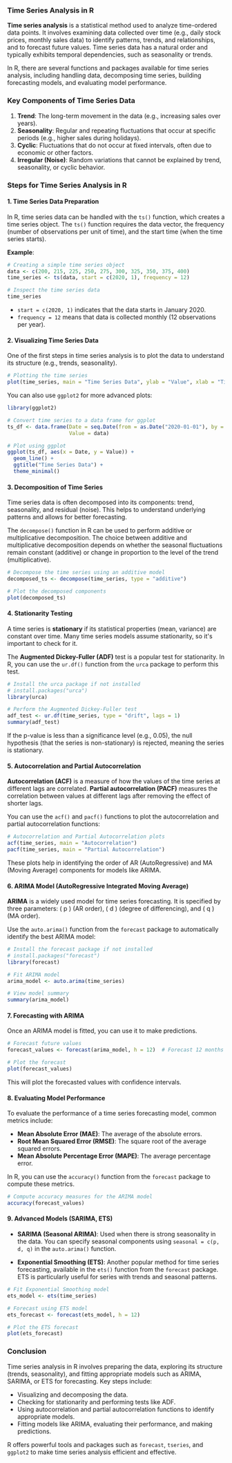 ### Time Series Analysis in R

**Time series analysis** is a statistical method used to analyze time-ordered data points. It involves examining data collected over time (e.g., daily stock prices, monthly sales data) to identify patterns, trends, and relationships, and to forecast future values. Time series data has a natural order and typically exhibits temporal dependencies, such as seasonality or trends.

In R, there are several functions and packages available for time series analysis, including handling data, decomposing time series, building forecasting models, and evaluating model performance.

### Key Components of Time Series Data
1. **Trend**: The long-term movement in the data (e.g., increasing sales over years).
2. **Seasonality**: Regular and repeating fluctuations that occur at specific periods (e.g., higher sales during holidays).
3. **Cyclic**: Fluctuations that do not occur at fixed intervals, often due to economic or other factors.
4. **Irregular (Noise)**: Random variations that cannot be explained by trend, seasonality, or cyclic behavior.

### Steps for Time Series Analysis in R

#### 1. Time Series Data Preparation

In R, time series data can be handled with the `ts()` function, which creates a time series object. The `ts()` function requires the data vector, the frequency (number of observations per unit of time), and the start time (when the time series starts).

**Example**:
```r
# Creating a simple time series object
data <- c(200, 215, 225, 250, 275, 300, 325, 350, 375, 400)
time_series <- ts(data, start = c(2020, 1), frequency = 12)

# Inspect the time series data
time_series
```
- `start = c(2020, 1)` indicates that the data starts in January 2020.
- `frequency = 12` means that data is collected monthly (12 observations per year).

#### 2. Visualizing Time Series Data

One of the first steps in time series analysis is to plot the data to understand its structure (e.g., trends, seasonality).

```r
# Plotting the time series
plot(time_series, main = "Time Series Data", ylab = "Value", xlab = "Time")
```

You can also use `ggplot2` for more advanced plots:

```r
library(ggplot2)

# Convert time series to a data frame for ggplot
ts_df <- data.frame(Date = seq.Date(from = as.Date("2020-01-01"), by = "month", length.out = length(data)),
                    Value = data)

# Plot using ggplot
ggplot(ts_df, aes(x = Date, y = Value)) +
  geom_line() +
  ggtitle("Time Series Data") +
  theme_minimal()
```

#### 3. Decomposition of Time Series

Time series data is often decomposed into its components: trend, seasonality, and residual (noise). This helps to understand underlying patterns and allows for better forecasting.

The `decompose()` function in R can be used to perform additive or multiplicative decomposition. The choice between additive and multiplicative decomposition depends on whether the seasonal fluctuations remain constant (additive) or change in proportion to the level of the trend (multiplicative).

```r
# Decompose the time series using an additive model
decomposed_ts <- decompose(time_series, type = "additive")

# Plot the decomposed components
plot(decomposed_ts)
```

#### 4. Stationarity Testing

A time series is **stationary** if its statistical properties (mean, variance) are constant over time. Many time series models assume stationarity, so it's important to check for it.

The **Augmented Dickey-Fuller (ADF)** test is a popular test for stationarity. In R, you can use the `ur.df()` function from the `urca` package to perform this test.

```r
# Install the urca package if not installed
# install.packages("urca")
library(urca)

# Perform the Augmented Dickey-Fuller test
adf_test <- ur.df(time_series, type = "drift", lags = 1)
summary(adf_test)
```

If the p-value is less than a significance level (e.g., 0.05), the null hypothesis (that the series is non-stationary) is rejected, meaning the series is stationary.

#### 5. Autocorrelation and Partial Autocorrelation

**Autocorrelation (ACF)** is a measure of how the values of the time series at different lags are correlated. **Partial autocorrelation (PACF)** measures the correlation between values at different lags after removing the effect of shorter lags.

You can use the `acf()` and `pacf()` functions to plot the autocorrelation and partial autocorrelation functions:

```r
# Autocorrelation and Partial Autocorrelation plots
acf(time_series, main = "Autocorrelation")
pacf(time_series, main = "Partial Autocorrelation")
```

These plots help in identifying the order of AR (AutoRegressive) and MA (Moving Average) components for models like ARIMA.

#### 6. ARIMA Model (AutoRegressive Integrated Moving Average)

**ARIMA** is a widely used model for time series forecasting. It is specified by three parameters: \( p \) (AR order), \( d \) (degree of differencing), and \( q \) (MA order).

Use the `auto.arima()` function from the `forecast` package to automatically identify the best ARIMA model:

```r
# Install the forecast package if not installed
# install.packages("forecast")
library(forecast)

# Fit ARIMA model
arima_model <- auto.arima(time_series)

# View model summary
summary(arima_model)
```

#### 7. Forecasting with ARIMA

Once an ARIMA model is fitted, you can use it to make predictions.

```r
# Forecast future values
forecast_values <- forecast(arima_model, h = 12)  # Forecast 12 months ahead

# Plot the forecast
plot(forecast_values)
```

This will plot the forecasted values with confidence intervals.

#### 8. Evaluating Model Performance

To evaluate the performance of a time series forecasting model, common metrics include:

- **Mean Absolute Error (MAE)**: The average of the absolute errors.
- **Root Mean Squared Error (RMSE)**: The square root of the average squared errors.
- **Mean Absolute Percentage Error (MAPE)**: The average percentage error.

In R, you can use the `accuracy()` function from the `forecast` package to compute these metrics.

```r
# Compute accuracy measures for the ARIMA model
accuracy(forecast_values)
```

#### 9. Advanced Models (SARIMA, ETS)

- **SARIMA (Seasonal ARIMA)**: Used when there is strong seasonality in the data. You can specify seasonal components using `seasonal = c(p, d, q)` in the `auto.arima()` function.
  
- **Exponential Smoothing (ETS)**: Another popular method for time series forecasting, available in the `ets()` function from the `forecast` package. ETS is particularly useful for series with trends and seasonal patterns.

```r
# Fit Exponential Smoothing model
ets_model <- ets(time_series)

# Forecast using ETS model
ets_forecast <- forecast(ets_model, h = 12)

# Plot the ETS forecast
plot(ets_forecast)
```

### Conclusion

Time series analysis in R involves preparing the data, exploring its structure (trends, seasonality), and fitting appropriate models such as ARIMA, SARIMA, or ETS for forecasting. Key steps include:
- Visualizing and decomposing the data.
- Checking for stationarity and performing tests like ADF.
- Using autocorrelation and partial autocorrelation functions to identify appropriate models.
- Fitting models like ARIMA, evaluating their performance, and making predictions.

R offers powerful tools and packages such as `forecast`, `tseries`, and `ggplot2` to make time series analysis efficient and effective.
